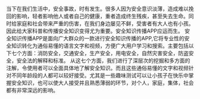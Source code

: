 当下在我们生活中，安全事故，时有发生。很多人因为安全意识淡薄，造成难以挽回的影响，轻者影响他人或者自己的健康，重者造成终生残疾，甚至失去生命。同时给家庭和社会带来严重的伤害，在我们身边屡见不鲜，受害者有大人也有小孩。因此给大家科普和传播安全知识变得尤为重要。安全知识传播APP应运而生。
安全知识传播APP是面向广大群众的一款进行安全知识传播的APP,它将专业性的安全知识转化为通俗易懂的语言文字和视频，方便广大用户学习和搜索。主要包括以下七个方面：消防安全，交通安全，生产安全，用电安全，自然灾害安全，防盗安全，安全法的解释和标准。
从这七个方面，我们进行了深层次的挖掘和多方面的注解，令使用者可以全面具体地了解安全知识。而且这些通俗易懂的文字和视频针对不同年龄段的人都可以较好接受。尤其是一些趣味测试可以让小孩子在快乐中掌握安全知识，也可以使大人接受并且熟悉薄弱的环节，对个人，家庭，集体，社会都有非常深远的影响。
